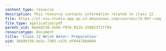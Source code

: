 ```yaml
---
content_type: resource
description: This resource contains information related to class 12.
file: https://ol-ocw-studio-app-qa.s3.amazonaws.com/courses/15-067-competitive-decision-making-and-negotiation-spring-2011/3bb9bf4bdd1c7305c435df9447888804_MIT15_067S11_Cl12_W_W_PR.pdf
file_type: application/pdf
parent_uid: 0ebbd238-3ebb-f9f8-921b-159023f2ff9d
resourcetype: Document
title: 'Class 12 Welsh Water: Preparation'
uid: 3bb9bf4b-dd1c-7305-c435-df9447888804
---
```

